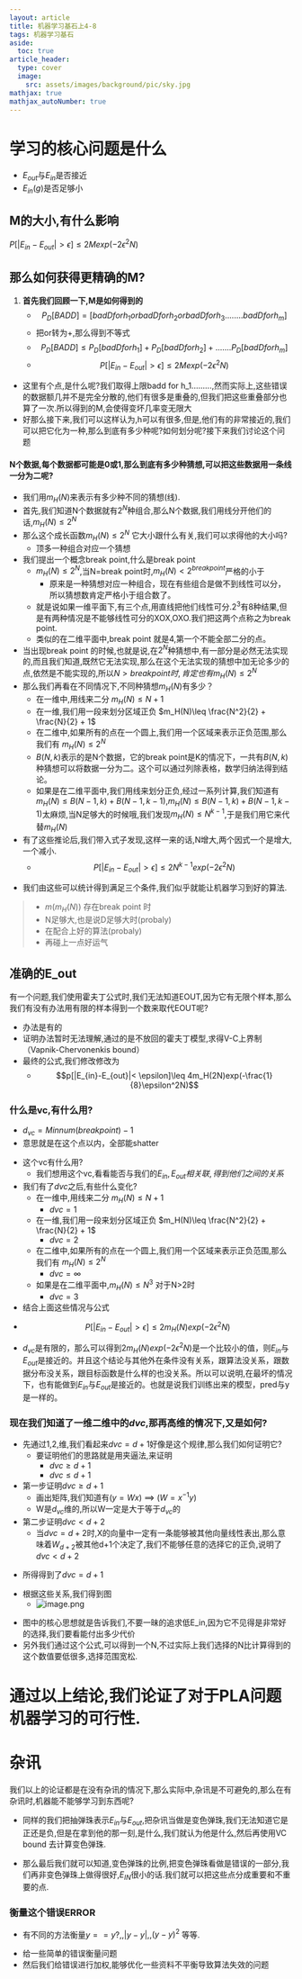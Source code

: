 ```yaml
---
layout: article
title: 机器学习基石上4-8
tags: 机器学习基石
aside:
  toc: true
article_header:
  type: cover
  image:
    src: assets/images/background/pic/sky.jpg
mathjax: true
mathjax_autoNumber: true
---
```

# 学习的核心问题是什么
* $E_{out}$与$E_{in}$是否接近
* $E_{in}(g)$是否足够小
## M的大小,有什么影响
$P[|E_{in}-E_{out}|>\epsilon]\leq 2Mexp(-2\epsilon^2N)$
<!--more-->
## 那么如何获得更精确的M?
1. **首先我们回顾一下,M是如何得到的**
    * $$P_D[BAD D]=[badD for h_1 or badD for h_2 or badD for h_3 ........badD for h_m]$$
    - 把or转为+,那么得到不等式
    * $$P_D[BAD D]\leq P_D[badD for h_1]+P_D[badD for h_2]+.......P_D[badD for h_m]$$
    * $$P[|E_{in}-E_{out}|>\epsilon]\leq 2Mexp(-2\epsilon^2N)$$
* 这里有个点,是什么呢?我们取得上限badd for h_1.........,然而实际上,这些错误的数据额几并不是完全分散的,他们有很多是重叠的,但我们把这些重叠部分也算了一次.所以得到的M,会使得变坏几率变无限大
* 好那么接下来,我们可以这样认为,h可以有很多,但是,他们有的非常接近的,我们可以把它化为一种,那么到底有多少种呢?如何划分呢?接下来我们讨论这个问题

#### N个数据,每个数据都可能是0或1,那么到底有多少种猜想,可以把这些数据用一条线一分为二呢?
* 我们用$m_H(N)$来表示有多少种不同的猜想(线).
* 首先,我们知道N个数据就有$2^N$种组合,那么N个数据,我们用线分开他们的话,$m_H(N)\leq 2^N$
* 那么这个成长函数$m_H(N)\leq 2^N$ 它大小跟什么有关,我们可以求得他的大小吗?
    - 顶多一种组合对应一个猜想
* 我们提出一个概念break point,什么是break point
    - $m_H(N)\leq 2^N$,当N=break point时,$m_H(N)< 2^{break point}$严格的小于
        - 原来是一种猜想对应一种组合，现在有些组合是做不到线性可以分，所以猜想数肯定严格小于组合数了。
    - 就是说如果一维平面下,有三个点,用直线把他们线性可分.$2^3$有8种结果,但是有两种情况是不能够线性可分的XOX,OXO.我们把这两个点称之为break point.
    - 类似的在二维平面中,break point 就是4,第一个不能全部二分的点。
* 当出现break point 的时候,也就是说,在$2^N$种猜想中,有一部分是必然无法实现的,而且我们知道,既然它无法实现,那么在这个无法实现的猜想中加无论多少的点,依然是不能实现的,所以$N>break point时,肯定也有m_H(N)\leq 2^N$
* 那么我们再看在不同情况下,不同种猜想$m_H(N)$有多少？
    - 在一维中,用线来二分  $m_H(N)\leq N+1$
    - 在一维,我们用一段来划分区域正负 $m_H(N)\leq \frac{N^2}{2} + \frac{N}{2} + 1$
    - 在二维中,如果所有的点在一个圆上,我们用一个区域来表示正负范围,那么我们有 $m_H(N)\leq 2^N$
    - $B(N,k)$表示的是N个数据，它的break point是K的情况下，一共有$B(N,k)$种猜想可以将数据一分为二。这个可以通过列除表格，数学归纳法得到结论。
    - 如果是在二维平面中,我们用线来划分正负,经过一系列计算,我们知道有$m_H(N)\leq B(N-1,k)+B(N-1,k-1)$,$m_H(N)\leq B(N-1,k)+B(N-1,k-1)$太麻烦,当N足够大的时候哦,我们发现$m_H(N)\leq N^{k-1}$,于是我们用它来代替$m_H(N)$
* 有了这些推论后,我们带入式子发现,这样一来的话,N增大,两个因式一个是增大,一个减小.
    - $$P[|E_{in}-E_{out}|>\epsilon]\leq 2 N^{k-1}exp(-2\epsilon^2N)$$
- 我们由这些可以统计得到满足三个条件,我们似乎就能让机器学习到好的算法.
>    - $m(m_H(N))$ 存在break point 时
>    - N足够大,也是说D足够大时(probaly)
>    - 在配合上好的算法(probaly)
>    - 再碰上一点好运气

## 准确的E_out
有一个问题,我们使用霍夫丁公式时,我们无法知道EOUT,因为它有无限个样本,那么我们有没有办法用有限的样本得到一个数来取代EOUT呢?
* 办法是有的
* 证明办法暂时无法理解,通过的是不放回的霍夫丁模型,求得V-C上界制（Vapnik-Chervonenkis bound）
* 最终的公式,我们修改修改为
    - $$p[|E_{in}-E_{out}|< \epsilon]\leq 4m_H(2N)exp(-\frac{1}{8}\epsilon^2N)$$


### 什么是vc,有什么用?
- $d_{vc} = Minnum(break point) -1$
- 意思就是在这个点以内，全部能shatter
* 这个vc有什么用?
    - 我们想用这个vc,看看能否与我们的$E_{in},E_{out}相关联,得到他们之间的关系$
* 我们有了$d{vc}$之后,有些什么变化?
    - 在一维中,用线来二分  $m_H(N)\leq N+1$
        - $d{vc}=1$
    - 在一维,我们用一段来划分区域正负 $m_H(N)\leq \frac{N^2}{2} + \frac{N}{2} + 1$
        - $d{vc}=2$
    - 在二维中,如果所有的点在一个圆上,我们用一个区域来表示正负范围,那么我们有 $m_H(N)\leq 2^N$
        - $d{vc}=\infty$
    - 如果是在二维平面中,$m_H(N)\leq N^{3}$   对于N>2时
        - $d{vc}=3$
* 结合上面这些情况与公式
- $$P[|E_{in}-E_{out}|>\epsilon]\leq 2 m_H(N)exp(-2\epsilon^2N)$$
* $d_{vc}$是有限的，那么可以得到$2 m_H(N)exp(-2\epsilon^2N)$是一个比较小的值，则$E_{in}$与$E_{out}$是接近的。并且这个结论与其他外在条件没有关系，跟算法没关系，跟数据分布没关系，跟目标函数是什么样的也没关系。所以可以说明,在最坏的情况下，也有能做到$E_{in}$与$E_{out}$是接近的。也就是说我们训练出来的模型，pred与y是一样的。

### 现在我们知道了一维二维中的$d{vc}$,那再高维的情况下,又是如何?
- 先通过1,2,维,我们看起来$d{vc}=d+1$好像是这个规律,那么我们如何证明它?
    - 要证明他们的思路就是用夹逼法,来证明
        - $d{vc}\geq d + 1$
        - $d{vc}\leq d + 1$
- 第一步证明$d{vc}\geq d + 1$
    * 画出矩阵,我们知道有($y = Wx$)  ==>  ($W = x^{-1}y$)
    * W是$d_{vc}$维的,所以W一定是大于等于$d_{vc}$的
- 第二步证明$d{vc}< d + 2$
    * 当$d{vc}= d + 2$时,X的向量中一定有一条能够被其他向量线性表出,那么意味着$W_{d+2}$被其他d+1个决定了,我们不能够任意的选择它的正负,说明了$d{vc}< d + 2$
* 所得得到了$d{vc}=d+1$
- 根据这些关系,我们得到图
    * ![image.png](https://socofels.github.io/assets/images/blogimg/ml1.png)

* 图中的核心思想就是告诉我们,不要一昧的追求低E_in,因为它不见得是非常好的选择,我们要看能付出多少代价
* 另外我们通过这个公式,可以得到一个N,不过实际上我们选择的N比计算得到的这个数值要低很多,选择范围宽松.
# **通过以上结论,我们论证了对于PLA问题机器学习的可行性.**

# 杂讯
我们以上的论证都是在没有杂讯的情况下,那么实际中,杂讯是不可避免的,那么在有杂讯时,机器能不能够学习到东西呢?
- 同样的我们把抽弹珠表示$E_{in}$与$E_{out}$,把杂讯当做是变色弹珠,我们无法知道它是正还是负,但是在拿到他的那一刻,是什么,我们就认为他是什么,然后再使用VC bound 去计算变色弹珠.
* 那么最后我们就可以知道,变色弹珠的比例,把变色弹珠看做是错误的一部分,我们再非变色弹珠上做得很好,$E_{IN}$很小的话.我们就可以把这些点分成重要和不重要的点.

### 衡量这个错误ERROR
- 有不同的方法衡量$y==y?$,,$|y-y|$,,$(y-y)^2$ 等等.
* 给一些简单的错误衡量问题
* 然后我们给错误进行加权,能够优化一些资料不平衡导致算法失效的问题
